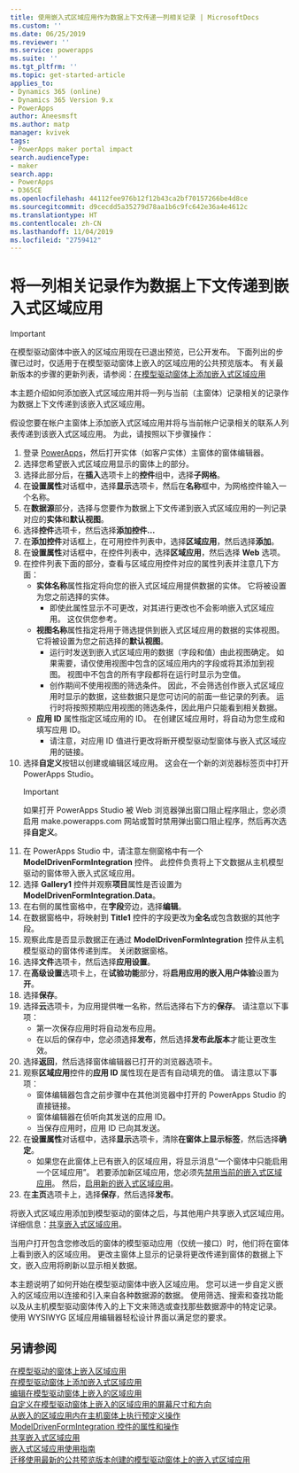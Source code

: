 ```yaml
---
title: 使用嵌入式区域应用作为数据上下文传递一列相关记录 | MicrosoftDocs
ms.custom: ''
ms.date: 06/25/2019
ms.reviewer: ''
ms.service: powerapps
ms.suite: ''
ms.tgt_pltfrm: ''
ms.topic: get-started-article
applies_to:
- Dynamics 365 (online)
- Dynamics 365 Version 9.x
- PowerApps
author: Aneesmsft
ms.author: matp
manager: kvivek
tags:
- PowerApps maker portal impact
search.audienceType:
- maker
search.app:
- PowerApps
- D365CE
ms.openlocfilehash: 44112fee976b12f12b43ca2bf70157266be4d8ce
ms.sourcegitcommit: d9cecdd5a35279d78aa1b6c9fc642e36a4e4612c
ms.translationtype: HT
ms.contentlocale: zh-CN
ms.lasthandoff: 11/04/2019
ms.locfileid: "2759412"
---
```

# <a name="pass-a-list-of-related-records-as-data-context-to-an-embedded-canvas-app"></a>将一列相关记录作为数据上下文传递到嵌入式区域应用
> [!IMPORTANT]
> 在模型驱动窗体中嵌入的区域应用现在已退出预览，已公开发布。 下面列出的步骤已过时，仅适用于在模型驱动窗体上嵌入的区域应用的公共预览版本。
> 有关最新版本的步骤的更新列表，请参阅：[在模型驱动窗体上添加嵌入式区域应用](embedded-canvas-app-add-classic-designer.md)

本主题介绍如何添加嵌入式区域应用并将一列与当前（主窗体）记录相关的记录作为数据上下文传递到该嵌入式区域应用。

假设您要在帐户主窗体上添加嵌入式区域应用并将与当前帐户记录相关的联系人列表传递到该嵌入式区域应用。 为此，请按照以下步骤操作：

1.  登录 [PowerApps](https://make.powerapps.com/?utm_source=padocs&utm_medium=linkinadoc&utm_campaign=referralsfromdoc)，然后打开实体（如客户实体）主窗体的窗体编辑器。
2.  选择您希望嵌入式区域应用显示的窗体上的部分。
3.  选择此部分后，在**插入**选项卡上的**控件**组中，选择**子网格**。
4.  在**设置属性**对话框中，选择**显示**选项卡，然后在**名称**框中，为网格控件输入一个名称。
5.  在**数据源**部分，选择与您要作为数据上下文传递到嵌入式区域应用的一列记录对应的**实体**和**默认视图**。
6. 选择**控件**选项卡，然后选择**添加控件...**
7. 在**添加控件**对话框上，在可用控件列表中，选择**区域应用**，然后选择**添加**。
8. 在**设置属性**对话框中，在控件列表中，选择**区域应用**，然后选择 **Web** 选项。
9. 在控件列表下面的部分，查看与区域应用控件对应的属性列表并注意几下方面：
     - **实体名称**属性指定将向您的嵌入式区域应用提供数据的实体。 它将被设置为您之前选择的实体。
         -  即使此属性显示不可更改，对其进行更改也不会影响嵌入式区域应用。 这仅供您参考。
     -  **视图名称**属性指定将用于筛选提供到嵌入式区域应用的数据的实体视图。 它将被设置为您之前选择的**默认视图**。
         -  运行时发送到嵌入式区域应用的数据（字段和值）由此视图确定。 如果需要，请仅使用视图中包含的区域应用内的字段或将其添加到视图。 视图中不包含的所有字段都将在运行时显示为空值。
         -  创作期间不使用视图的筛选条件。 因此，不会筛选创作嵌入式区域应用时显示的数据，这些数据只是您可访问的前面一些记录的列表。 运行时将按照预期应用视图的筛选条件，因此用户只能看到相关数据。
     -  **应用 ID** 属性指定区域应用的 ID。 在创建区域应用时，将自动为您生成和填写应用 ID。
         -  请注意，对应用 ID 值进行更改将断开模型驱动型窗体与嵌入式区域应用的链接。
10. 选择**自定义**按钮以创建或编辑区域应用。 这会在一个新的浏览器标签页中打开 PowerApps Studio。
     > [!IMPORTANT]
     > 如果打开 PowerApps Studio 被 Web 浏览器弹出窗口阻止程序阻止，您必须启用 make.powerapps.com 网站或暂时禁用弹出窗口阻止程序，然后再次选择**自定义**。 
11. 在 PowerApps Studio 中，请注意左侧窗格中有一个 **ModelDrivenFormIntegration** 控件。 此控件负责将上下文数据从主机模型驱动的窗体带入嵌入式区域应用。 
12. 选择 **Gallery1** 控件并观察**项目**属性是否设置为 **ModelDrivenFormIntegration.Data**。
13. 在右侧的属性窗格中，在**字段**旁边，选择**编辑**。
14. 在数据窗格中，将映射到 **Title1** 控件的字段更改为**全名**或包含数据的其他字段。
15. 观察此库是否显示数据正在通过 **ModelDrivenFormIntegration** 控件从主机模型驱动的窗体传递到库。 关闭数据窗格。
16. 选择**文件**选项卡，然后选择**应用设置**。
17. 在**高级设置**选项卡上，在**试验功能**部分，将**启用应用的嵌入用户体验**设置为**开**。
18. 选择**保存**。 
19. 选择**云**选项卡，为应用提供唯一名称，然后选择右下方的**保存**。 请注意以下事项： 
    -  第一次保存应用时将自动发布应用。 
      -  在以后的保存中，您必须选择**发布**，然后选择**发布此版本**才能让更改生效。
20. 选择**返回**，然后选择窗体编辑器已打开的浏览器选项卡。 
21. 观察**区域应用**控件的**应用 ID** 属性现在是否有自动填充的值。 请注意以下事项： 
     -  窗体编辑器包含之前步骤中在其他浏览器中打开的 PowerApps Studio 的直接链接。
     -  窗体编辑器在侦听向其发送的应用 ID。
     -  当保存应用时，应用 ID 已向其发送。
22. 在**设置属性**对话框中，选择**显示**选项卡，清除**在窗体上显示标签**，然后选择**确定**。
     - 如果您在此窗体上已有嵌入的区域应用，将显示消息“一个窗体中只能启用一个区域应用”。 若要添加新区域应用，您必须先[禁用当前的嵌入式区域应用](embedded-canvas-app-guidelines.md#disable-an-embedded-canvas-app)。 然后，[启用新的嵌入式区域应用](embedded-canvas-app-guidelines.md#enable-an-embedded-canvas-app)。
23. 在**主页**选项卡上，选择**保存**，然后选择**发布**。

将嵌入式区域应用添加到模型驱动的窗体之后，与其他用户共享嵌入式区域应用。 详细信息：[共享嵌入式区域应用](share-embedded-canvas-app.md)。

当用户打开包含您修改后的窗体的模型驱动应用（仅统一接口）时，他们将在窗体上看到嵌入的区域应用。 更改主窗体上显示的记录将更改传递到窗体的数据上下文，嵌入应用将刷新以显示相关数据。

本主题说明了如何开始在模型驱动窗体中嵌入区域应用。 您可以进一步自定义嵌入的区域应用以连接和引入来自各种数据源的数据。 使用筛选、搜索和查找功能以及从主机模型驱动窗体传入的上下文来筛选或查找那些数据源中的特定记录。 使用 WYSIWYG 区域应用编辑器轻松设计界面以满足您的要求。

## <a name="see-also"></a>另请参阅
[在模型驱动的窗体上嵌入区域应用](embed-canvas-app-in-form.md) <br />
[在模型驱动窗体上添加嵌入式区域应用](embedded-canvas-app-add-classic-designer.md) <br />
[编辑在模型驱动窗体上嵌入的区域应用](embedded-canvas-app-edit-classic-designer.md) <br />
[自定义在模型驱动窗体上嵌入的区域应用的屏幕尺寸和方向](embedded-canvas-app-customize-screen.md) <br />
[从嵌入的区域应用内在主机窗体上执行预定义操作](embedded-canvas-app-actions.md) <br />
[ModelDrivenFormIntegration 控件的属性和操作](embedded-canvas-app-properties-actions.md) <br />
[共享嵌入式区域应用](share-embedded-canvas-app.md) <br />
[嵌入式区域应用使用指南](embedded-canvas-app-guidelines.md) <br />
[迁移使用最新的公共预览版本创建的模型驱动窗体上的嵌入式区域应用](embedded-canvas-app-migrate-from-preview.md) <br />
